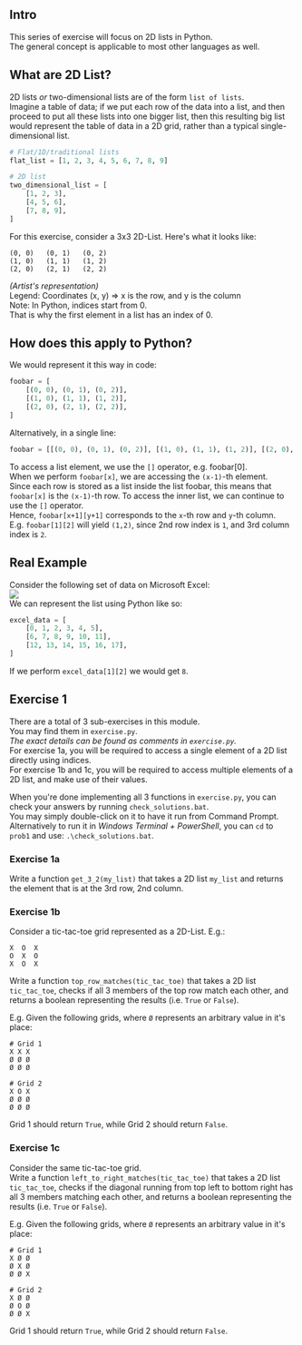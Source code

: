 ## Intro
This series of exercise will focus on 2D lists in Python.  
The general concept is applicable to most other languages as well.  

## What are 2D List?
2D lists *or* two-dimensional lists are of the form `list of lists`.  
Imagine a table of data; if we put each row of the data into a list, and then proceed to put all these lists into one bigger list, then this resulting big list would represent the table of data in a 2D grid, rather than a typical single-dimensional list.  
```py
# Flat/1D/traditional lists
flat_list = [1, 2, 3, 4, 5, 6, 7, 8, 9]

# 2D list
two_dimensional_list = [
    [1, 2, 3],
    [4, 5, 6],
    [7, 8, 9],
]
```

For this exercise, consider a 3x3 2D-List. Here's what it looks like:  
```
(0, 0)   (0, 1)   (0, 2)  
(1, 0)   (1, 1)   (1, 2)  
(2, 0)   (2, 1)   (2, 2)
```  
*(Artist's representation)*  
Legend: Coordinates (x, y) => x is the row, and y is the column  
Note: In Python, indices start from 0.  
That is why the first element in a list has an index of 0.  

## How does this apply to Python?
We would represent it this way in code:  
```py
foobar = [
	[(0, 0), (0, 1), (0, 2)],
	[(1, 0), (1, 1), (1, 2)],
	[(2, 0), (2, 1), (2, 2)],
]
```
Alternatively, in a single line:
```py
foobar = [[(0, 0), (0, 1), (0, 2)], [(1, 0), (1, 1), (1, 2)], [(2, 0), (2, 1), (2, 2)]]
```

To access a list element, we use the `[]` operator, e.g. foobar[0].  
When we perform `foobar[x]`, we are accessing the `(x-1)`-th element.  
Since each row is stored as a list inside the list foobar, this means that `foobar[x]` is the `(x-1)`-th row.
To access the inner list, we can continue to use the `[]` operator.  
Hence, `foobar[x+1][y+1]` corresponds to the `x`-th row and `y`-th column.  
E.g. `foobar[1][2]` will yield `(1,2)`, since 2nd row index is `1`, and 3rd column index is `2`.

## Real Example
Consider the following set of data on Microsoft Excel:  
![](https://i.imgur.com/J2VHFVM.png)  
We can represent the list using Python like so:
```python
excel_data = [
    [0, 1, 2, 3, 4, 5],
    [6, 7, 8, 9, 10, 11],
    [12, 13, 14, 15, 16, 17],
]
```
If we perform `excel_data[1][2]` we would get `8`.

## Exercise 1
There are a total of 3 sub-exercises in this module.  
You may find them in `exercise.py`.  
*The exact details can be found as comments in `exercise.py`.*  
For exercise 1a, you will be required to access a single element of a 2D list directly using indices.  
For exercise 1b and 1c, you will be required to access multiple elements of a 2D list, and make use of their values.

When you're done implementing all 3 functions in `exercise.py`, you can check your answers by running `check_solutions.bat`.  
You may simply double-click on it to have it run from Command Prompt.  
Alternatively to run it in *Windows Terminal + PowerShell*, you can `cd` to `prob1` and use: `.\check_solutions.bat`.

### Exercise 1a
Write a function `get_3_2(my_list)` that takes a 2D list `my_list` and returns
the element that is at the 3rd row, 2nd column.

### Exercise 1b
Consider a tic-tac-toe grid represented as a 2D-List. E.g.:  
```
X  O  X
O  X  O
X  O  X
```
Write a function `top_row_matches(tic_tac_toe)` that takes a 2D list `tic_tac_toe`, checks if
all 3 members of the top row match each other, and returns a boolean representing the results
(i.e. `True` or `False`).

E.g. Given the following grids, where `Ø` represents an arbitrary value in it's place:
```
# Grid 1
X X X
Ø Ø Ø
Ø Ø Ø

# Grid 2
X O X
Ø Ø Ø
Ø Ø Ø
```
Grid 1 should return `True`, while Grid 2 should return `False`.

### Exercise 1c
Consider the same tic-tac-toe grid.  
Write a function `left_to_right_matches(tic_tac_toe)` that takes a 2D list `tic_tac_toe`,
checks if the diagonal running from top left to bottom right has
all 3 members matching each other, and returns a boolean representing the results
(i.e. `True` or `False`).

E.g. Given the following grids, where `Ø` represents an arbitrary value in it's place:
```
# Grid 1
X Ø Ø
Ø X Ø
Ø Ø X

# Grid 2
X Ø Ø
Ø O Ø
Ø Ø X
```
Grid 1 should return `True`, while Grid 2 should return `False`.
